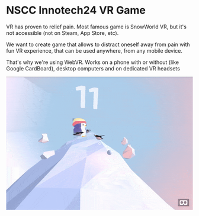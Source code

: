 # NSCC Innotech24 VR Game
VR has proven to relief pain. Most famous game is SnowWorld VR, but it's not accessible (not on Steam, App Store, etc). 

We want to create game that allows to distract oneself away from pain with fun VR experience, that can be used anywhere, from any mobile device.

That's why we're using WebVR. Works on a phone with or without (like Google CardBoard), desktop computers and on dedicated VR headsets

![](assets/demo.gif)
